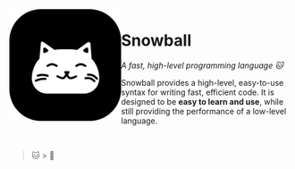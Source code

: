 <img src="assets/logo.png" height="200" align="left"/>

# Snowball
*A fast, high-level programming language 🐱*

Snowball provides a high-level, easy-to-use syntax for writing fast, efficient code. It is designed to be **easy to learn and use**, while still providing the performance of a low-level language.

<br>

> 🐱 > 🦀